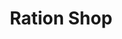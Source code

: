 ---
title: "Ration Shop"
url: /panmana/ration-shop-kattil-mekkathil-temple-road/
shop: convenience
---